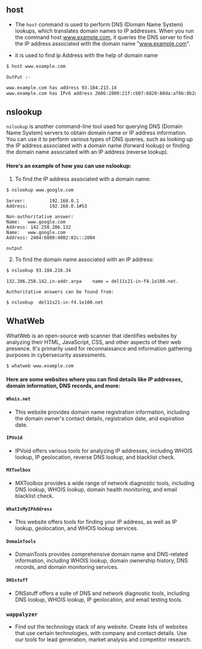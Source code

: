 ## host 

- The `host` command is used to perform DNS (Domain Name System) lookups, which translates domain names to IP addresses. When you run the command host www.example.com, it queries the DNS server to find the IP address associated with the domain name "www.example.com". 

- it is used to find ip Address with the help of domain name

```bash
$ host www.example.com
```

`OutPut :- `

```bash
www.example.com has address 93.184.215.14
www.example.com has IPv6 address 2606:2800:21f:cb07:6820:80da:af6b:8b2c
```

## nslookup

`nslookup` is another command-line tool used for querying DNS (Domain Name System) servers to obtain domain name or IP address information. You can use it to perform various types of DNS queries, such as looking up the IP address associated with a domain name (forward lookup) or finding the domain name associated with an IP address (reverse lookup).

#### Here's an example of how you can use nslookup:

1. To find the IP address associated with a domain name:

```bash
$ nslookup www.google.com
```
```
Server:         192.168.0.1
Address:        192.168.0.1#53

Non-authoritative answer:
Name:   www.google.com
Address: 142.250.206.132
Name:   www.google.com
Address: 2404:6800:4002:82c::2004

```
`output`

2. To find the domain name associated with an IP address:

```bash
$ nslookup 93.184.216.34
```

```
132.206.250.142.in-addr.arpa    name = del11s21-in-f4.1e100.net.

Authoritative answers can be found from:
```

```bash
$ nslookup  del11s21-in-f4.1e100.net
```


## WhatWeb

 WhatWeb is an open-source web scanner that identifies websites by analyzing their HTML, JavaScript, CSS, and other aspects of their web presence. It's primarily used for reconnaissance and information gathering purposes in cybersecurity assessments.


```bash
$ whatweb www.example.com
```

#### Here are some websites where you can find details like IP addresses, domain information, DNS records, and more:

#### `Whois.net` 

- This website provides domain name registration information, including the domain owner's contact details, registration date, and expiration date.

####  `IPVoid`
    
- IPVoid offers various tools for analyzing IP addresses, including WHOIS lookup, IP geolocation, reverse DNS lookup, and blacklist check.

#### `MXToolbox` 
    
- MXToolbox provides a wide range of network diagnostic tools, including DNS lookup, WHOIS lookup, domain health monitoring, and email blacklist check.

#### `WhatIsMyIPAddress`

- This website offers tools for finding your IP address, as well as IP lookup, geolocation, and WHOIS lookup services.

#### `DomainTools`

-  DomainTools provides comprehensive domain name and DNS-related information, including WHOIS lookup, domain ownership history, DNS records, and domain monitoring services.

#### `DNSstuff`

-  DNSstuff offers a suite of DNS and network diagnostic tools, including DNS lookup, WHOIS lookup, IP geolocation, and email testing tools.

### `wappalyzer`

- Find out the technology stack of any website. Create lists of websites that use certain technologies, with company and contact details. Use our tools for lead generation, market analysis and competitor research.